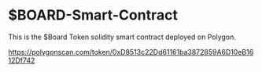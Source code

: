# $BOARD-Smart-Contract
This is the $Board Token solidity smart contract deployed on Polygon.

https://polygonscan.com/token/0xD8513c22Dd61161ba3872859A6D10eB1612Df742
